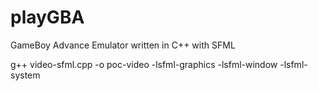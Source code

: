# playGBA
GameBoy Advance Emulator written in C++ with SFML

g++ video-sfml.cpp -o poc-video -lsfml-graphics -lsfml-window -lsfml-system
